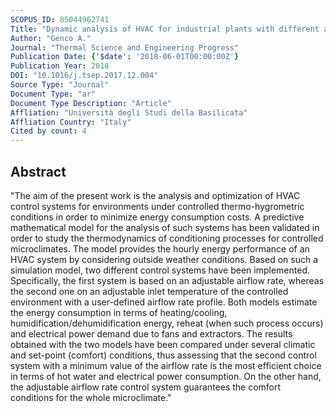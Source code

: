 ```yaml
---
SCOPUS_ID: 85044962741
Title: "Dynamic analysis of HVAC for industrial plants with different airflow control systems"
Author: "Genco A."
Journal: "Thermal Science and Engineering Progress"
Publication Date: {'$date': '2018-06-01T00:00:00Z'}
Publication Year: 2018
DOI: "10.1016/j.tsep.2017.12.004"
Source Type: "Journal"
Document Type: "ar"
Document Type Description: "Article"
Affliation: "Università degli Studi della Basilicata"
Affliation Country: "Italy"
Cited by count: 4
---
```


## Abstract
"The aim of the present work is the analysis and optimization of HVAC control systems for environments under controlled thermo-hygrometric conditions in order to minimize energy consumption costs. A predictive mathematical model for the analysis of such systems has been validated in order to study the thermodynamics of conditioning processes for controlled microclimates. The model provides the hourly energy performance of an HVAC system by considering outside weather conditions. Based on such a simulation model, two different control systems have been implemented. Specifically, the first system is based on an adjustable airflow rate, whereas the second one on an adjustable inlet temperature of the controlled environment with a user-defined airflow rate profile. Both models estimate the energy consumption in terms of heating/cooling, humidification/dehumidification energy, reheat (when such process occurs) and electrical power demand due to fans and extractors. The results obtained with the two models have been compared under several climatic and set-point (comfort) conditions, thus assessing that the second control system with a minimum value of the airflow rate is the most efficient choice in terms of hot water and electrical power consumption. On the other hand, the adjustable airflow rate control system guarantees the comfort conditions for the whole microclimate."
